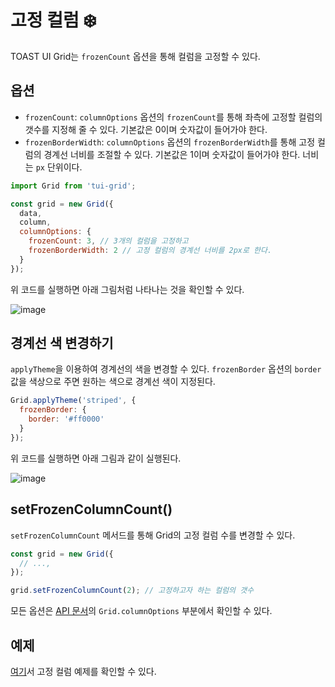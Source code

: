 # 고정 컬럼 ❄️

TOAST UI Grid는 `frozenCount` 옵션을 통해 컬럼을 고정할 수 있다. 

## 옵션

* `frozenCount`: `columnOptions` 옵션의 `frozenCount`를 통해 좌측에 고정할 컬럼의 갯수를 지정해 줄 수 있다. 기본값은 0이며 숫자값이 들어가야 한다.
* `frozenBorderWidth`: `columnOptions` 옵션의 `frozenBorderWidth`를 통해 고정 컬럼의 경계선 너비를 조절할 수 있다. 기본값은 1이며 숫자값이 들어가야 한다. 너비는 `px` 단위이다. 

```js
import Grid from 'tui-grid';

const grid = new Grid({
  data,
  column,
  columnOptions: {
    frozenCount: 3, // 3개의 컬럼을 고정하고
    frozenBorderWidth: 2 // 고정 컬럼의 경계선 너비를 2px로 한다.
  }
});
```

위 코드를 실행하면 아래 그림처럼 나타나는 것을 확인할 수 있다.

![image](https://user-images.githubusercontent.com/35371660/60934748-628a3e80-a302-11e9-8c41-b9bad694747a.png)

## 경계선 색 변경하기 

`applyTheme`을 이용하여 경계선의 색을 변경할 수 있다. `frozenBorder` 옵션의 `border`값을 색상으로 주면 원하는 색으로 경계선 색이 지정된다.

```js
Grid.applyTheme('striped', {
  frozenBorder: {
    border: '#ff0000'
  }
});
```

위 코드를 실행하면 아래 그림과 같이 실행된다.

![image](https://user-images.githubusercontent.com/35371660/60935380-a120f880-a304-11e9-9a37-6b5662430918.png)


## setFrozenColumnCount()

`setFrozenColumnCount` 메서드를 통해 Grid의 고정 컬럼 수를 변경할 수 있다.

```js
const grid = new Grid({
  // ...,
});

grid.setFrozenColumnCount(2); // 고정하고자 하는 컬럼의 갯수
```

모든 옵션은 [API 문서](http://nhn.github.io/tui.grid/latest)의 `Grid.columnOptions` 부분에서 확인할 수 있다.

## 예제

[여기](http://nhn.github.io/tui.grid/latest/tutorial-example16-frozen-columns)서 고정 컬럼 예제를 확인할 수 있다.
